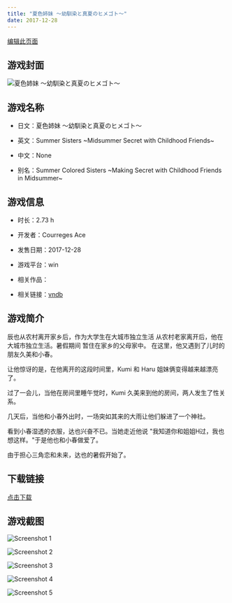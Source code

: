 ```yaml
---
title: "夏色姉妹 ～幼馴染と真夏のヒメゴト～"
date: 2017-12-28
---
```

[编辑此页面](https://github.com/ACG-3/ADV3-source/blob/main/source/_posts/games/%E5%A4%8F%E8%89%B2%E5%A7%89%E5%A6%B9%20%EF%BD%9E%E5%B9%BC%E9%A6%B4%E6%9F%93%E3%81%A8%E7%9C%9F%E5%A4%8F%E3%81%AE%E3%83%92%E3%83%A1%E3%82%B4%E3%83%88%EF%BD%9E.md)

## 游戏封面

![夏色姉妹 ～幼馴染と真夏のヒメゴト～](https%3A//pan.timero.xyz/onedrive/img_lib_001/%E5%A4%8F%E8%89%B2%E5%A7%89%E5%A6%B9%20%EF%BD%9E%E5%B9%BC%E9%A6%B4%E6%9F%93%E3%81%A8%E7%9C%9F%E5%A4%8F%E3%81%AE%E3%83%92%E3%83%A1%E3%82%B4%E3%83%88%EF%BD%9E_cover.avif)


## 游戏名称

- 日文：夏色姉妹 ～幼馴染と真夏のヒメゴト～
- 英文：Summer Sisters ~Midsummer Secret with Childhood Friends~
- 中文：None

- 别名：Summer Colored Sisters ~Making Secret with Childhood Friends in Midsummer~


## 游戏信息

- 时长：2.73 h
- 开发者：Courreges Ace
- 发售日期：2017-12-28
- 游戏平台：win
- 相关作品：

- 相关链接：[vndb](https://vndb.org/v22380)


## 游戏简介

辰也从农村离开家乡后，作为大学生在大城市独立生活
从农村老家离开后，他在大城市独立生活。暑假期间
暂住在家乡的父母家中。
在这里，他又遇到了儿时的朋友久美和小春。

让他惊讶的是，在他离开的这段时间里，Kumi 和 Haru 姐妹俩变得越来越漂亮了。

过了一会儿，当他在房间里睡午觉时，Kumi
久美来到他的房间，两人发生了性关系。

几天后，当他和小春外出时，一场突如其来的大雨让他们躲进了一个神社。

看到小春湿透的衣服，达也兴奋不已。当她走近他说
"我知道你和姐姐H过，我也想这样。"于是他也和小春做爱了。

由于担心三角恋和未来，达也的暑假开始了。




## 下载链接

[点击下载](https://pan.timero.xyz/onedrive/adv_lib_001/%E5%A4%8F%E8%89%B2%E5%A7%89%E5%A6%B9%20%EF%BD%9E%E5%B9%BC%E9%A6%B4%E6%9F%93%E3%81%A8%E7%9C%9F%E5%A4%8F%E3%81%AE%E3%83%92%E3%83%A1%E3%82%B4%E3%83%88%EF%BD%9E)


## 游戏截图


![Screenshot 1](https%3A//pan.timero.xyz/onedrive/img_lib_001/%E5%A4%8F%E8%89%B2%E5%A7%89%E5%A6%B9%20%EF%BD%9E%E5%B9%BC%E9%A6%B4%E6%9F%93%E3%81%A8%E7%9C%9F%E5%A4%8F%E3%81%AE%E3%83%92%E3%83%A1%E3%82%B4%E3%83%88%EF%BD%9E_Screenshot_1.avif)

![Screenshot 2](https%3A//pan.timero.xyz/onedrive/img_lib_001/%E5%A4%8F%E8%89%B2%E5%A7%89%E5%A6%B9%20%EF%BD%9E%E5%B9%BC%E9%A6%B4%E6%9F%93%E3%81%A8%E7%9C%9F%E5%A4%8F%E3%81%AE%E3%83%92%E3%83%A1%E3%82%B4%E3%83%88%EF%BD%9E_Screenshot_2.avif)

![Screenshot 3](https%3A//pan.timero.xyz/onedrive/img_lib_001/%E5%A4%8F%E8%89%B2%E5%A7%89%E5%A6%B9%20%EF%BD%9E%E5%B9%BC%E9%A6%B4%E6%9F%93%E3%81%A8%E7%9C%9F%E5%A4%8F%E3%81%AE%E3%83%92%E3%83%A1%E3%82%B4%E3%83%88%EF%BD%9E_Screenshot_3.avif)

![Screenshot 4](https%3A//pan.timero.xyz/onedrive/img_lib_001/%E5%A4%8F%E8%89%B2%E5%A7%89%E5%A6%B9%20%EF%BD%9E%E5%B9%BC%E9%A6%B4%E6%9F%93%E3%81%A8%E7%9C%9F%E5%A4%8F%E3%81%AE%E3%83%92%E3%83%A1%E3%82%B4%E3%83%88%EF%BD%9E_Screenshot_4.avif)

![Screenshot 5](https%3A//pan.timero.xyz/onedrive/img_lib_001/%E5%A4%8F%E8%89%B2%E5%A7%89%E5%A6%B9%20%EF%BD%9E%E5%B9%BC%E9%A6%B4%E6%9F%93%E3%81%A8%E7%9C%9F%E5%A4%8F%E3%81%AE%E3%83%92%E3%83%A1%E3%82%B4%E3%83%88%EF%BD%9E_Screenshot_5.avif)

